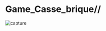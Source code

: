 # Game_Casse_brique//
![capture](https://user-images.githubusercontent.com/62157910/224524903-e8dc8426-bdef-4572-ac5d-d5a69196cecb.jpeg)
